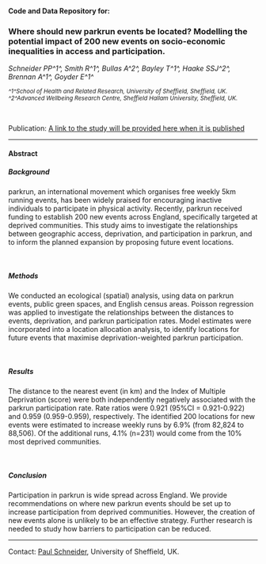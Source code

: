 
  <br> 

#### Code and Data Repository for:

### Where should new parkrun events be located? Modelling the potential impact of 200 new events on socio-economic inequalities in access and participation.


  *Schneider PP^1^, Smith R^1^, Bullas A^2^, Bayley  T^1^, Haake SSJ^2^, Brennan A^1^, Goyder E^1^*


  <sub>*^1^School of Health and Related Research, University of Sheffield, Sheffield, UK.*  </sub> 
  <sub>*^2^Advanced Wellbeing Research Centre, Sheffield Hallam University, Sheffield, UK.* </sub> 


<br> 

  Publication: [A link to the study will be provided here when it is published]()


****

#### Abstract 

##### Background

  parkrun, an international movement which organises free weekly 5km running events, has been widely praised for encouraging inactive individuals to participate in physical activity. Recently, parkrun received funding to establish 200 new events across England, specifically targeted at deprived communities. This study aims to investigate the relationships between geographic access, deprivation, and participation in parkrun, and to inform the planned expansion by proposing future event locations.

<br> 

##### Methods

  We conducted an ecological (spatial) analysis, using data on parkrun events, public green spaces, and English census areas. Poisson regression was applied to investigate the relationships between the distances to events, deprivation, and parkrun participation rates. Model estimates were incorporated into a location allocation analysis, to identify locations for future events that maximise deprivation-weighted parkrun participation.

<br> 

##### Results
  
  The distance to the nearest event (in km) and the Index of Multiple Deprivation (score) were both independently negatively associated with the parkrun participation rate. Rate ratios were 0.921 (95%CI = 0.921-0.922) and 0.959 (0.959-0.959), respectively. The identified 200 locations for new events were estimated to increase weekly runs by 6.9% (from 82,824 to 88,506). Of the additional runs, 4.1% (n=231) would come from the 10% most deprived communities.

<br> 

##### Conclusion
  
  Participation in parkrun is wide spread across England. We provide recommendations on where new parkrun events should be set up to increase participation from deprived communities. However, the creation of new events alone is unlikely to be an effective strategy. Further research is needed to study how barriers to participation can be reduced.


****

Contact: [Paul Schneider](mailto:p.schneider@sheffield.ac.uk), University of Sheffield, UK.

  <br>
  <br>
